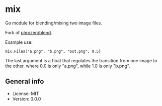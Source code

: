 # mix

Go module for blending/mixing two image files.

Fork of [phrozen/blend](https://github.com/phrozen/blend).

Example use:

    mix.Files("a.png", "b.png", "out.png", 0.5)

The last argument is a float that regulates the transition from one image to the other, where 0.0 is only "a.png", while 1.0 is only "b.png".

## General info

* License: MIT
* Version: 0.0.0
